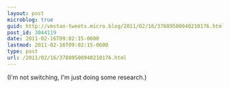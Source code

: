 ```yaml
---
layout: post
microblog: true
guid: http://vmstan-tweets.micro.blog/2011/02/16/37889500940210176.html
post_id: 3044119
date: 2011-02-16T09:02:15-0600
lastmod: 2011-02-16T09:02:15-0600
type: post
url: /2011/02/16/37889500940210176.html
---
```

(I'm not switching, I'm just doing some research.)
